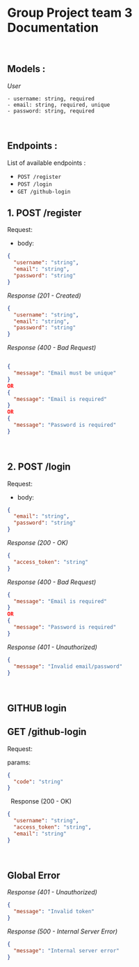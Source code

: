 # Group Project team 3 Documentation

&nbsp;

## Models :

_User_

```
- username: string, required
- email: string, required, unique
- password: string, required
```

&nbsp;

## Endpoints :

List of available endpoints :

- `POST /register`
- `POST /login`
- `GET /github-login`
  &nbsp;

## 1. POST /register

Request:

- body:

```json
{
  "username": "string",
  "email": "string",
  "password": "string"
}
```

_Response (201 - Created)_

```json
{
  "username": "string",
  "email": "string",
  "password": "string"
}
```

_Response (400 - Bad Request)_

```json

{
  "message": "Email must be unique"
}
OR
{
  "message": "Email is required"
}
OR
{
  "message": "Password is required"
}
```

&nbsp;

## 2. POST /login

Request:

- body:

```json
{
  "email": "string",
  "password": "string"
}
```

_Response (200 - OK)_

```json
{
  "access_token": "string"
}
```

_Response (400 - Bad Request)_

```json
{
  "message": "Email is required"
}
OR
{
  "message": "Password is required"
}
```

_Response (401 - Unauthorized)_

```json
{
  "message": "Invalid email/password"
}
```

&nbsp;

## GITHUB login

## GET /github-login

Request:

params:

```json
{
  "code": "string"
}
```

&nbsp;
Response (200 - OK)

```json
{
  "username": "string",
  "access_token": "string",
  "email": "string"
}
```

&nbsp;

## Global Error

_Response (401 - Unauthorized)_

```json
{
  "message": "Invalid token"
}
```

_Response (500 - Internal Server Error)_

```json
{
  "message": "Internal server error"
}
```
